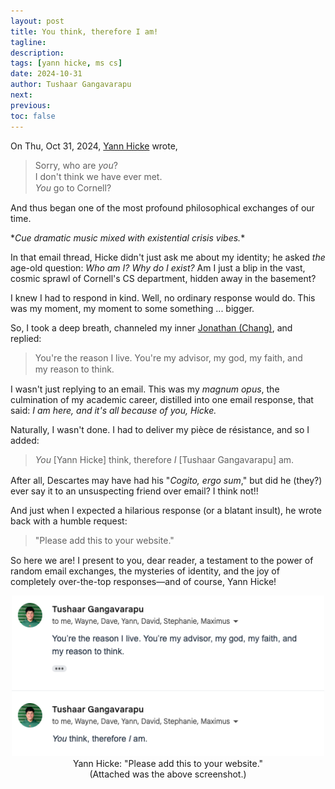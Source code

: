 ```yaml
---
layout: post
title: You think, therefore I am!
tagline:
description:
tags: [yann hicke, ms cs]
date: 2024-10-31
author: Tushaar Gangavarapu
next:
previous:
toc: false
---
```


On Thu, Oct 31, 2024, [Yann Hicke](https://yannhicke.github.io/) wrote,

<blockquote>
    <p style="line-height: 1.3; margin: 0;">
        Sorry, who are <i>you</i>? <br>
        I don't think we have ever met. <br>
        <i>You</i> go to Cornell?
    </p>
</blockquote>

And thus began one of the most profound philosophical exchanges of our time.

\*<i>Cue dramatic music mixed with existential crisis vibes.</i>\*

In that email thread, Hicke didn't just ask me about my identity; he asked <i>the</i>
age-old question: <i>Who am I? Why do I exist?</i> Am I just a blip in the vast,
cosmic sprawl of Cornell's CS department, hidden away in the basement?

I knew I had to respond in kind. Well, no ordinary response would do. This was
my moment, my moment to some something ... bigger.

So, I took a deep breath, channeled my inner
[Jonathan (Chang)](https://www.cs.cornell.edu/~jpchang/), and replied:

<blockquote>
    <p style="line-height: 1.3; margin: 0;">
        You're the reason I live. You're my advisor, my god, my faith, and <br>
        my reason to think.
    </p>
</blockquote>

I wasn't just replying to an email. This was my <i>magnum opus</i>, the culmination of
my academic career, distilled into one email response, that said: <i>I am here, and it's
all because of you, Hicke.</i>

Naturally, I wasn't done. I had to deliver my pièce de résistance, and so I added:

<blockquote>
    <p style="line-height: 1.3; margin: 0;">
        <i>You</i> [Yann Hicke] think, therefore <i>I</i> [Tushaar Gangavarapu] am.
    </p>
</blockquote>

After all, Descartes may have had his "<i>Cogito, ergo sum</i>," but did he (they?) ever
say it to an unsuspecting friend over email? I think not!!

And just when I expected a hilarious response (or a blatant insult), he wrote back with
a humble request:

<blockquote>
    <p style="line-height: 1.3; margin: 0;">
        "Please add this to your website."
    </p>
</blockquote>

So here we are! I present to you, dear reader, a testament to the power of random
email exchanges, the mysteries of identity, and the joy of completely over-the-top
responses—and of course, Yann Hicke!

<div align="center">
    <img 
        title="" 
        src="./imgs/yann.png" 
        alt="" 
        width="500" 
        data-align="center"
    />
    <br/>
    Yann Hicke: "Please add this to your website." 
    <br/>
    (Attached was the above screenshot.)
</div>
